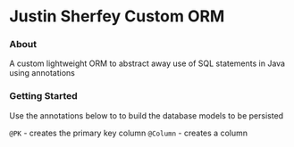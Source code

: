 # Justin Sherfey Custom ORM

### About

A custom lightweight ORM to abstract away use of SQL statements in Java using annotations

### Getting Started

Use the annotations below to to build the database models to be persisted

`@PK`     - creates the primary key column
`@Column` - creates a column


